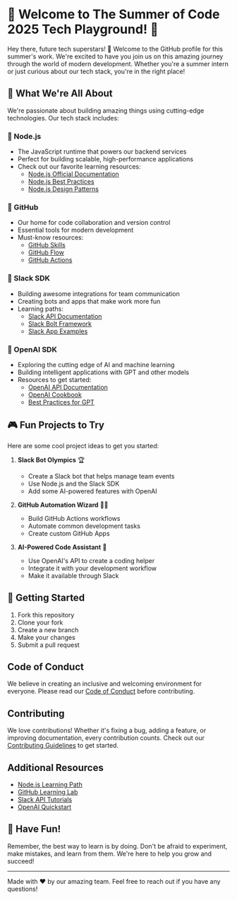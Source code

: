 # 🌟 Welcome to The Summer of Code 2025 Tech Playground! 🚀

Hey there, future tech superstars! 👋 Welcome to the GitHub profile for this summer's work. We're excited to have you join us on this amazing journey through the world of modern development. Whether you're a summer intern or just curious about our tech stack, you're in the right place!

## 🎯 What We're All About

We're passionate about building amazing things using cutting-edge technologies. Our tech stack includes:

### 🤖 Node.js
- The JavaScript runtime that powers our backend services
- Perfect for building scalable, high-performance applications
- Check out our favorite learning resources:
  - [Node.js Official Documentation](https://nodejs.org/en/docs/)
  - [Node.js Best Practices](https://github.com/goldbergyoni/nodebestpractices)
  - [Node.js Design Patterns](https://github.com/nodejs/node/wiki/Design-Patterns)

### 🐙 GitHub
- Our home for code collaboration and version control
- Essential tools for modern development
- Must-know resources:
  - [GitHub Skills](https://skills.github.com/)
  - [GitHub Flow](https://guides.github.com/introduction/flow/)
  - [GitHub Actions](https://docs.github.com/en/actions)

### 💬 Slack SDK
- Building awesome integrations for team communication
- Creating bots and apps that make work more fun
- Learning paths:
  - [Slack API Documentation](https://api.slack.com/)
  - [Slack Bolt Framework](https://slack.dev/bolt-js/)
  - [Slack App Examples](https://github.com/slackapi/bolt-js/tree/main/examples)

### 🧠 OpenAI SDK
- Exploring the cutting edge of AI and machine learning
- Building intelligent applications with GPT and other models
- Resources to get started:
  - [OpenAI API Documentation](https://platform.openai.com/docs/api-reference)
  - [OpenAI Cookbook](https://github.com/openai/openai-cookbook)
  - [Best Practices for GPT](https://platform.openai.com/docs/guides/gpt-best-practices)

## 🎮 Fun Projects to Try

Here are some cool project ideas to get you started:

1. **Slack Bot Olympics** 🏆
   - Create a Slack bot that helps manage team events
   - Use Node.js and the Slack SDK
   - Add some AI-powered features with OpenAI

2. **GitHub Automation Wizard** 🧙‍♂️
   - Build GitHub Actions workflows
   - Automate common development tasks
   - Create custom GitHub Apps

3. **AI-Powered Code Assistant** 🤖
   - Use OpenAI's API to create a coding helper
   - Integrate it with your development workflow
   - Make it available through Slack

## 🎯 Getting Started

1. Fork this repository
2. Clone your fork
3. Create a new branch
4. Make your changes
5. Submit a pull request

## Code of Conduct

We believe in creating an inclusive and welcoming environment for everyone. Please read our [Code of Conduct](../CODE_OF_CONDUCT.md) before contributing.

## Contributing

We love contributions! Whether it's fixing a bug, adding a feature, or improving documentation, every contribution counts. Check out our [Contributing Guidelines](../CONTRIBUTING.md) to get started.

## Additional Resources

- [Node.js Learning Path](https://nodejs.org/en/learn/getting-started/introduction-to-nodejs)
- [GitHub Learning Lab](https://lab.github.com/)
- [Slack API Tutorials](https://api.slack.com/tutorials)
- [OpenAI Quickstart](https://platform.openai.com/docs/quickstart)

## 🎉 Have Fun!

Remember, the best way to learn is by doing. Don't be afraid to experiment, make mistakes, and learn from them. We're here to help you grow and succeed!

---

Made with ❤️ by our amazing team. Feel free to reach out if you have any questions!
